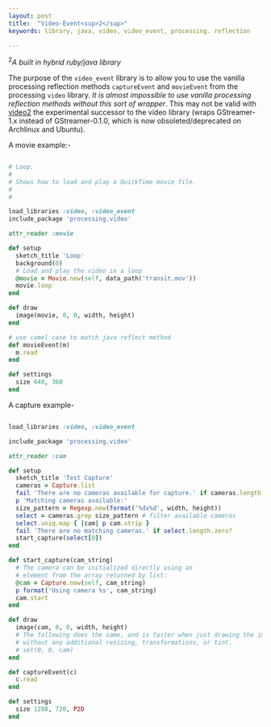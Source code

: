 ```yaml
---
layout: post
title:  "Video-Event<sup>2</sup>"
keywords: library, java, video, video_event, processing. reflection

---
```


<sup>2</sup><i>A built in hybrid ruby/java library</i>

The purpose of the `video_event` library is to allow you to use the vanilla processing reflection methods `captureEvent` and `movieEvent` from the processing `video` library. _It is almost impossible to use vanilla processing reflection methods without this sort of wrapper_. This may not be valid with [video2](https://github.com/gohai/processing-video) the experimental successor to the video library (wraps GStreamer-1.x instead of GStreamer-0.1.0, which is now obsoleted/deprecated on Archlinux and Ubuntu).

A movie example:-

```ruby

# Loop.
#
# Shows how to load and play a QuickTime movie file.
#
#

load_libraries :video, :video_event
include_package 'processing.video'

attr_reader :movie

def setup
  sketch_title 'Loop'
  background(0)
  # Load and play the video in a loop
  @movie = Movie.new(self, data_path('transit.mov'))
  movie.loop
end

def draw
  image(movie, 0, 0, width, height)
end

# use camel case to match java reflect method
def movieEvent(m)
  m.read
end

def settings
  size 640, 360
end
```

A capture example-

```ruby

load_libraries :video, :video_event

include_package 'processing.video'

attr_reader :cam

def setup
  sketch_title 'Test Capture'
  cameras = Capture.list
  fail 'There are no cameras available for capture.' if cameras.length.zero?
  p 'Matching cameras available:'
  size_pattern = Regexp.new(format('%dx%d', width, height))
  select = cameras.grep size_pattern # filter available cameras
  select.uniq.map { |cam| p cam.strip }
  fail 'There are no matching cameras.' if select.length.zero?
  start_capture(select[0])
end

def start_capture(cam_string)
  # The camera can be initialized directly using an
  # element from the array returned by list:
  @cam = Capture.new(self, cam_string)
  p format('Using camera %s', cam_string)
  cam.start
end

def draw
  image(cam, 0, 0, width, height)
  # The following does the same, and is faster when just drawing the image
  # without any additional resizing, transformations, or tint.
  # set(0, 0, cam)
end

def captureEvent(c)
  c.read
end

def settings
  size 1280, 720, P2D
end
```
